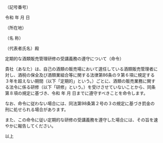 （記号番号）

令和 年 月 日

（所在地）

（名 称）

（代表者氏名）殿

定期的な酒類販売管理研修の受講義務の遵守について（命令）

貴社（あなた）は、自己の酒類の販売場において選任している酒類販売管理者に対し、酒税の保全及び酒類業組合等に関する法律第86条の９第６項に規定する３年を超えない期間（以下「定期的」という。）ごとに、酒類の販売業務に関する法令に係る研修（以下「研修」という。）を受けさせていないことから、同条第８項の規定に基づき、令和 年 月 日までに遵守すべきことを命令します。

なお、命令に従わない場合には、同法第98条第２号の３の規定に基づき罰金の刑に処せられる場合があります。

また、この命令に従い定期的な研修の受講義務を遵守した場合には、その旨を速やかに報告してください。

以上
